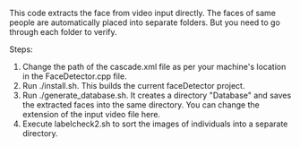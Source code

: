 This code extracts the face from video input directly. The faces of same people are automatically placed into separate folders. But you need to go through each folder to verify.  

Steps:
1. Change the path of the cascade.xml file as per your machine's location in the FaceDetector.cpp file.
2. Run ./install.sh. This builds the current faceDetector project.
3. Run ./generate_database.sh. It creates a directory "Database" and saves the extracted faces into the same directory. You can change the extension of the input video file here.
4. Execute labelcheck2.sh to sort the images of individuals into a separate directory.
